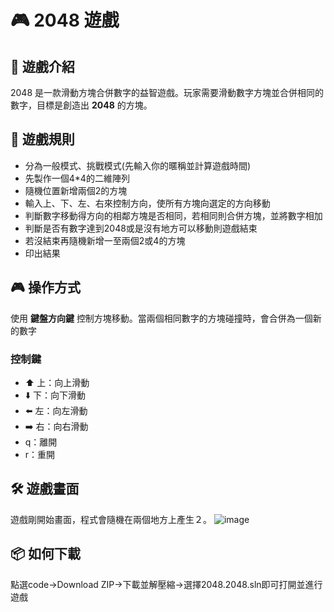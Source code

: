 # 🎮 2048 遊戲

## 🧩 遊戲介紹

2048 是一款滑動方塊合併數字的益智遊戲。玩家需要滑動數字方塊並合併相同的數字，目標是創造出 **2048** 的方塊。

## 🚀 遊戲規則
- 分為一般模式、挑戰模式(先輸入你的暱稱並計算遊戲時間)
- 先製作一個4*4的二維陣列  
- 隨機位置新增兩個2的方塊
- 輸入上、下、左、右來控制方向，使所有方塊向選定的方向移動
- 判斷數字移動得方向的相鄰方塊是否相同，若相同則合併方塊，並將數字相加
- 判斷是否有數字達到2048或是沒有地方可以移動則遊戲結束
- 若沒結束再隨機新增一至兩個2或4的方塊
- 印出結果

## 🎮 操作方式

使用 **鍵盤方向鍵** 控制方塊移動。當兩個相同數字的方塊碰撞時，會合併為一個新的數字
### 控制鍵

- ⬆️ 上：向上滑動
- ⬇️ 下：向下滑動
- ⬅️ 左：向左滑動
- ➡️ 右：向右滑動
- q：離開
- r：重開

## 🛠️ 遊戲畫面
遊戲剛開始畫面，程式會隨機在兩個地方上產生２。
![image](https://github.com/user-attachments/assets/2fbd9a62-b19a-4fa8-ab46-2f2a98302a2e)
## 📦 如何下載
點選code->Download ZIP->下載並解壓縮->選擇2048.2048.sln即可打開並進行遊戲
